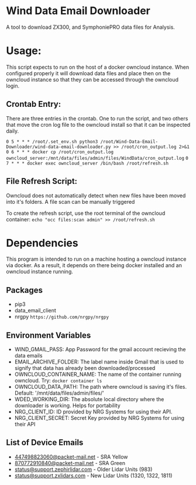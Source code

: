 # Wind Data Email Downloader
A tool to download ZX300, and SymphoniePRO data files for Analysis.

# Usage:

This script expects to run on the host of a docker owncloud instance. When configured properly it will download data files and place then on the owncloud instance so that they can be accessed through the owncloud login.

## Crontab Entry:

There are three entries in the crontab. One to run the script, and two others that move the cron log file to the owncloud install so that it can be inspected daily.

```0 5 * * * /root/.set_env.sh python3 /root/Wind-Data-Email-Downloader/wind-data-email-downloader.py >> /root/cron_output.log 2>&1```
```0 6 * * * docker cp /root/cron_output.log owncloud_server:/mnt/data/files/admin/files/WindData/cron_output.log```
```0 7 * * * docker exec owncloud_server /bin/bash /root/refresh.sh```

## File Refresh Script:

Owncloud does not automatically detect when new files have been moved into it's folders. A file scan can be manually triggered 

To create the refresh script, use the root terminal of the owncloud container:
```echo "occ files:scan admin" >> /root/refresh.sh```

# Dependencies

This program is intended to run on a machine hosting a owncloud instance via docker. As a result, it depends on there being docker installed and an owncloud instance running.

## Packages
- pip3
- data_email_client
- nrgpy ``https://github.com/nrgpy/nrgpy``

## Environment Variables

- WIND_GMAIL_PASS: App Password for the gmail account recieving the data emails
- EMAIL_ARCHIVE_FOLDER: The label name inside Gmail that is used to signify that data has already been downloaded/processed
- OWNCLOUD_CONTAINER_NAME: The name of the container running owncloud. Try: ```docker container ls```
- OWNCLOUD_DATA_PATH: The path where owncloud is saving it's files. Default: '/mnt/data/files/admin/files/'
- WDED_WORKING_DIR: The absolute local directory where the downloader is working. Helps for portability
- NRG_CLIENT_ID: ID provided by NRG Systems for using their API.
- NRG_CLIENT_SECRET: Secret Key provided by NRG Systems for using their API

## List of Device Emails

- 447498823060@packet-mail.net - SRA Yellow
- 870772910840@packet-mail.net - SRA Green
- status@support.zephirlidar.com - Older Lidar Units (983)
- status@support.zxlidars.com - New Lidar Units (1320, 1322, 1811)